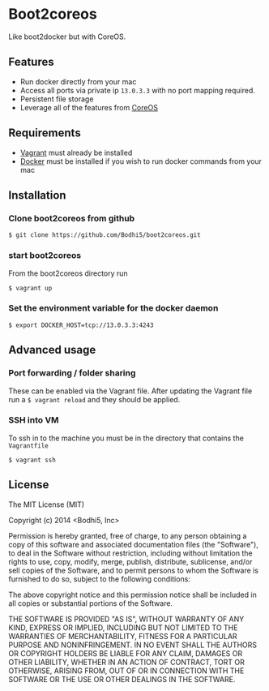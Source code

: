 
# Boot2coreos

Like boot2docker but with CoreOS.

## Features

- Run docker directly from your mac 
- Access all ports via private ip `13.0.3.3` with no port mapping required.
- Persistent file storage
- Leverage all of the features from [CoreOS](https://coreos.com)

## Requirements

- [Vagrant](http://www.vagrantup.com) must already be installed
- [Docker](http://docker.io) must be installed if you wish to run docker commands from your mac

## Installation

### Clone boot2coreos from github

```
$ git clone https://github.com/Bodhi5/boot2coreos.git
```

### start boot2coreos

From the boot2coreos directory run

```
$ vagrant up
```

### Set the environment variable for the docker daemon

```
$ export DOCKER_HOST=tcp://13.0.3.3:4243
```

## Advanced usage

### Port forwarding / folder sharing

These can be enabled via the Vagrant file. After updating the Vagrant file run a `$ vagrant reload` and they should be applied.

### SSH into VM

To ssh in to the machine you must be in the directory that contains the `Vagrantfile`

```
$ vagrant ssh
```

## License

  The MIT License (MIT)

  Copyright (c) 2014 <Bodhi5, Inc>

  Permission is hereby granted, free of charge, to any person obtaining a copy
  of this software and associated documentation files (the "Software"), to deal
  in the Software without restriction, including without limitation the rights
  to use, copy, modify, merge, publish, distribute, sublicense, and/or sell
  copies of the Software, and to permit persons to whom the Software is
  furnished to do so, subject to the following conditions:

  The above copyright notice and this permission notice shall be included in
  all copies or substantial portions of the Software.

  THE SOFTWARE IS PROVIDED "AS IS", WITHOUT WARRANTY OF ANY KIND, EXPRESS OR
  IMPLIED, INCLUDING BUT NOT LIMITED TO THE WARRANTIES OF MERCHANTABILITY,
  FITNESS FOR A PARTICULAR PURPOSE AND NONINFRINGEMENT. IN NO EVENT SHALL THE
  AUTHORS OR COPYRIGHT HOLDERS BE LIABLE FOR ANY CLAIM, DAMAGES OR OTHER
  LIABILITY, WHETHER IN AN ACTION OF CONTRACT, TORT OR OTHERWISE, ARISING FROM,
  OUT OF OR IN CONNECTION WITH THE SOFTWARE OR THE USE OR OTHER DEALINGS IN
  THE SOFTWARE.

